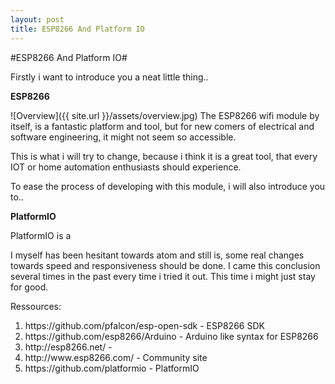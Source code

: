 ```yaml
---
layout: post
title: ESP8266 And Platform IO
---
```

#ESP8266 And Platform IO#

Firstly i want to introduce you a neat little thing.. 

**ESP8266**

![Overview]({{ site.url }}/assets/overview.jpg)
The ESP8266 wifi module by itself, is a fantastic platform and tool, but for new comers of electrical and software engineering, it might not seem so accessible. 

This is what i will try to change, because i think it is a great tool, that every IOT or home automation enthusiasts should experience. 



To ease the process of developing with this module, i will also introduce you to..

**PlatformIO**

PlatformIO is a 

I myself has been hesitant towards atom and still is, some real changes towards speed and responsiveness should be done. I came this conclusion several times in the past every time i tried it out. This time i might just stay for good. 


Ressources:
<ol>
  <li>https://github.com/pfalcon/esp-open-sdk - ESP8266 SDK</li>
  <li>https://github.com/esp8266/Arduino - Arduino like syntax for ESP8266</li>
  <li>http://esp8266.net/ - </li>
  <li>http://www.esp8266.com/ - Community site </li>
  <li>https://github.com/platformio - PlatformIO </li>
</ol>
